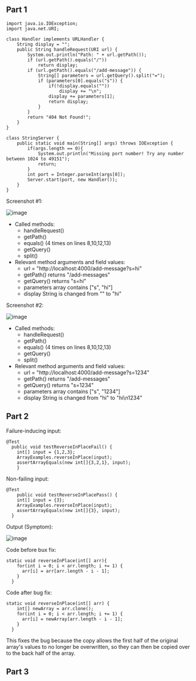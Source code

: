 ## Part 1
```
import java.io.IOException;
import java.net.URI;

class Handler implements URLHandler {
    String display = "";
    public String handleRequest(URI url) {
        System.out.println("Path: " + url.getPath());
        if (url.getPath().equals("/"))
            return display;
        if (url.getPath().equals("/add-message")) {
            String[] parameters = url.getQuery().split("=");
            if (parameters[0].equals("s")) {
                if(!display.equals("")) 
                    display += "\n";
                display += parameters[1];
                return display;
            }
        }
        return "404 Not Found!";
    }
}

class StringServer {
    public static void main(String[] args) throws IOException {
        if(args.length == 0){
            System.out.println("Missing port number! Try any number between 1024 to 49151");
            return;
        }
        int port = Integer.parseInt(args[0]);
        Server.start(port, new Handler());
    }
}
```
Screenshot \#1:

![image]()

- Called methods:
    - handleRequest()
    - getPath()
    - equals() (4 times on lines 8,10,12,13)
    - getQuery()
    - split()
- Relevant method arguments and field values:
    - url = "http://localhost:4000/add-message\?s=hi"
    - getPath() returns "/add-messages"
    - getQuery() returns "s=hi"
    - parameters array contains \["s", "hi"]
    - display String is changed from "" to "hi"

Screenshot \#2:

![image]()

- Called methods:
    - handleRequest()
    - getPath()
    - equals() (4 times on lines 8,10,12,13)
    - getQuery()
    - split()
- Relevant method arguments and field values:
    - url = "http://localhost:4000/add-message\?s=1234"
    - getPath() returns "/add-messages"
    - getQuery() returns "s=1234"
    - parameters array contains \["s", "1234"]
    - display String is changed from "hi" to "hi\n1234"
## Part 2
Failure-inducing input:
```
@Test
  public void testReverseInPlaceFail() {
    int[] input = {1,2,3};
    ArrayExamples.reverseInPlace(input);
    assertArrayEquals(new int[]{3,2,1}, input);
	}
```
Non-failing input:
```
@Test 
	public void testReverseInPlacePass() {
    int[] input = {3};
    ArrayExamples.reverseInPlace(input);
    assertArrayEquals(new int[]{3}, input);
  }
```
Output (Symptom):

![image]()

Code before bux fix:
```
static void reverseInPlace(int[] arr){
    for(int i = 0; i < arr.length; i += 1) {
      arr[i] = arr[arr.length - i - 1];
    }
  }
```
Code after bug fix:
```
static void reverseInPlace(int[] arr) {
    int[] newArray = arr.clone();
    for(int i = 0; i < arr.length; i += 1) {
      arr[i] = newArray[arr.length - i - 1];
    }
  }
```
This fixes the bug because the copy allows the first half of the original array's values to no longer be overwritten, so they can then be copied over to the back half of the array.
## Part 3
